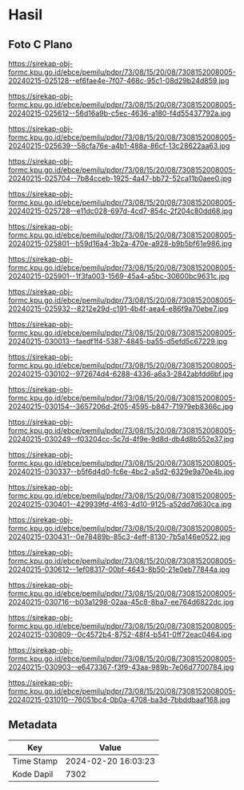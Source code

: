 # Hasil

## Foto C Plano

https://sirekap-obj-formc.kpu.go.id/ebce/pemilu/pdpr/73/08/15/20/08/7308152008005-20240215-025128--ef6fae4e-7f07-468c-95c1-08d29b24d859.jpg

https://sirekap-obj-formc.kpu.go.id/ebce/pemilu/pdpr/73/08/15/20/08/7308152008005-20240215-025612--56d16a9b-c5ec-4636-a180-f4d55437792a.jpg

https://sirekap-obj-formc.kpu.go.id/ebce/pemilu/pdpr/73/08/15/20/08/7308152008005-20240215-025639--58cfa76e-a4b1-488a-86cf-13c28622aa63.jpg

https://sirekap-obj-formc.kpu.go.id/ebce/pemilu/pdpr/73/08/15/20/08/7308152008005-20240215-025704--7b84cceb-1925-4a47-bb72-52ca11b0aee0.jpg

https://sirekap-obj-formc.kpu.go.id/ebce/pemilu/pdpr/73/08/15/20/08/7308152008005-20240215-025728--e11dc028-697d-4cd7-854c-2f204c80dd68.jpg

https://sirekap-obj-formc.kpu.go.id/ebce/pemilu/pdpr/73/08/15/20/08/7308152008005-20240215-025801--b59d16a4-3b2a-470e-a928-b9b5bf61e986.jpg

https://sirekap-obj-formc.kpu.go.id/ebce/pemilu/pdpr/73/08/15/20/08/7308152008005-20240215-025901--1f3fa003-1569-45a4-a5bc-30600bc9631c.jpg

https://sirekap-obj-formc.kpu.go.id/ebce/pemilu/pdpr/73/08/15/20/08/7308152008005-20240215-025932--8212e29d-c191-4b4f-aea4-e86f9a70ebe7.jpg

https://sirekap-obj-formc.kpu.go.id/ebce/pemilu/pdpr/73/08/15/20/08/7308152008005-20240215-030013--faedf1f4-5387-4845-ba55-d5efd5c67229.jpg

https://sirekap-obj-formc.kpu.go.id/ebce/pemilu/pdpr/73/08/15/20/08/7308152008005-20240215-030102--972674d4-6288-4336-a6a3-2842abfdd6bf.jpg

https://sirekap-obj-formc.kpu.go.id/ebce/pemilu/pdpr/73/08/15/20/08/7308152008005-20240215-030154--3657206d-2f05-4595-b847-71979eb8366c.jpg

https://sirekap-obj-formc.kpu.go.id/ebce/pemilu/pdpr/73/08/15/20/08/7308152008005-20240215-030249--f03204cc-5c7d-4f9e-9d8d-db4d8b552e37.jpg

https://sirekap-obj-formc.kpu.go.id/ebce/pemilu/pdpr/73/08/15/20/08/7308152008005-20240215-030337--b5f6d4d0-fc6e-4bc2-a5d2-6329e9a70e4b.jpg

https://sirekap-obj-formc.kpu.go.id/ebce/pemilu/pdpr/73/08/15/20/08/7308152008005-20240215-030401--429939fd-4f63-4d10-9125-a52dd7d630ca.jpg

https://sirekap-obj-formc.kpu.go.id/ebce/pemilu/pdpr/73/08/15/20/08/7308152008005-20240215-030431--0e78489b-85c3-4eff-8130-7b5a146e0522.jpg

https://sirekap-obj-formc.kpu.go.id/ebce/pemilu/pdpr/73/08/15/20/08/7308152008005-20240215-030612--1ef08317-00bf-4643-8b50-21e0eb77844a.jpg

https://sirekap-obj-formc.kpu.go.id/ebce/pemilu/pdpr/73/08/15/20/08/7308152008005-20240215-030716--b03a1298-02aa-45c8-8ba7-ee764d6822dc.jpg

https://sirekap-obj-formc.kpu.go.id/ebce/pemilu/pdpr/73/08/15/20/08/7308152008005-20240215-030809--0c4572b4-8752-48f4-b541-0ff72eac0464.jpg

https://sirekap-obj-formc.kpu.go.id/ebce/pemilu/pdpr/73/08/15/20/08/7308152008005-20240215-030903--e6473367-f3f9-43aa-989b-7e06d7700784.jpg

https://sirekap-obj-formc.kpu.go.id/ebce/pemilu/pdpr/73/08/15/20/08/7308152008005-20240215-031010--76051bc4-0b0a-4708-ba3d-7bbddbaaf168.jpg


## Metadata

| Key        | Value               |
| ---------- | ------------------- |
| Time Stamp | 2024-02-20 16:03:23 |
| Kode Dapil | 7302                |




